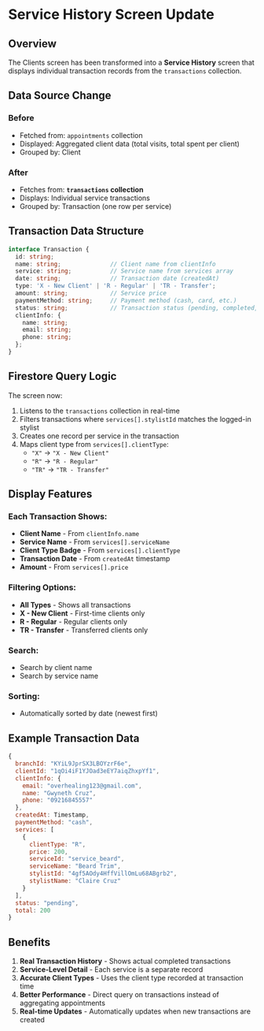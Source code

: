 # Service History Screen Update

## Overview
The Clients screen has been transformed into a **Service History** screen that displays individual transaction records from the `transactions` collection.

## Data Source Change

### Before
- Fetched from: `appointments` collection
- Displayed: Aggregated client data (total visits, total spent per client)
- Grouped by: Client

### After
- Fetches from: **`transactions` collection**
- Displays: Individual service transactions
- Grouped by: Transaction (one row per service)

## Transaction Data Structure

```typescript
interface Transaction {
  id: string;
  name: string;              // Client name from clientInfo
  service: string;           // Service name from services array
  date: string;              // Transaction date (createdAt)
  type: 'X - New Client' | 'R - Regular' | 'TR - Transfer';
  amount: string;            // Service price
  paymentMethod: string;     // Payment method (cash, card, etc.)
  status: string;            // Transaction status (pending, completed, etc.)
  clientInfo: {
    name: string;
    email: string;
    phone: string;
  };
}
```

## Firestore Query Logic

The screen now:
1. Listens to the `transactions` collection in real-time
2. Filters transactions where `services[].stylistId` matches the logged-in stylist
3. Creates one record per service in the transaction
4. Maps client type from `services[].clientType`:
   - `"X"` → `"X - New Client"`
   - `"R"` → `"R - Regular"`
   - `"TR"` → `"TR - Transfer"`

## Display Features

### Each Transaction Shows:
- **Client Name** - From `clientInfo.name`
- **Service Name** - From `services[].serviceName`
- **Client Type Badge** - From `services[].clientType`
- **Transaction Date** - From `createdAt` timestamp
- **Amount** - From `services[].price`

### Filtering Options:
- **All Types** - Shows all transactions
- **X - New Client** - First-time clients only
- **R - Regular** - Regular clients only
- **TR - Transfer** - Transferred clients only

### Search:
- Search by client name
- Search by service name

### Sorting:
- Automatically sorted by date (newest first)

## Example Transaction Data

```javascript
{
  branchId: "KYiL9JprSX3LBOYzrF6e",
  clientId: "1qOi4iF1YJOad3eEY7aiqZhxpYf1",
  clientInfo: {
    email: "overhealing123@gmail.com",
    name: "Gwyneth Cruz",
    phone: "09216845557"
  },
  createdAt: Timestamp,
  paymentMethod: "cash",
  services: [
    {
      clientType: "R",
      price: 200,
      serviceId: "service_beard",
      serviceName: "Beard Trim",
      stylistId: "4gf5AOdy4HffVillOmLu68ABgrb2",
      stylistName: "Claire Cruz"
    }
  ],
  status: "pending",
  total: 200
}
```

## Benefits

1. **Real Transaction History** - Shows actual completed transactions
2. **Service-Level Detail** - Each service is a separate record
3. **Accurate Client Types** - Uses the client type recorded at transaction time
4. **Better Performance** - Direct query on transactions instead of aggregating appointments
5. **Real-time Updates** - Automatically updates when new transactions are created
